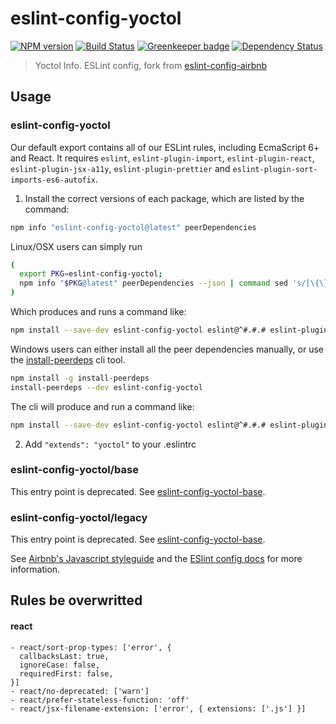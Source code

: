 # eslint-config-yoctol

[![NPM version][npm-image]][npm-url]
[![Build Status][travis-image]][travis-url]
[![Greenkeeper badge](https://badges.greenkeeper.io/Yoctol/eslint-config-yoctol.svg)](https://greenkeeper.io/)
[![Dependency Status][david_img]][david_site]

> Yoctol Info. ESLint config, fork from [eslint-config-airbnb](https://github.com/airbnb/javascript/tree/master/packages/eslint-config-airbnb)

## Usage

### eslint-config-yoctol

Our default export contains all of our ESLint rules, including EcmaScript 6+
and React. It requires `eslint`, `eslint-plugin-import`, `eslint-plugin-react`, `eslint-plugin-jsx-a11y`, `eslint-plugin-prettier` and `eslint-plugin-sort-imports-es6-autofix`.

1.  Install the correct versions of each package, which are listed by the command:

```sh
npm info "eslint-config-yoctol@latest" peerDependencies
```

Linux/OSX users can simply run

```sh
(
  export PKG=eslint-config-yoctol;
  npm info "$PKG@latest" peerDependencies --json | command sed 's/[\{\},]//g ; s/: /@/g' | xargs npm install --save-dev "$PKG@latest"
)
```

Which produces and runs a command like:

```sh
npm install --save-dev eslint-config-yoctol eslint@^#.#.# eslint-plugin-jsx-a11y@^#.#.# eslint-plugin-import@^#.#.# eslint-plugin-react@^#.#.# eslint-plugin-prettier@^#.#.# eslint-plugin-sort-imports-es6-autofix@^#.#.#
```

Windows users can either install all the peer dependencies manually, or use the [install-peerdeps](https://github.com/nathanhleung/install-peerdeps) cli tool.

```sh
npm install -g install-peerdeps
install-peerdeps --dev eslint-config-yoctol
```

The cli will produce and run a command like:

```sh
npm install --save-dev eslint-config-yoctol eslint@^#.#.# eslint-plugin-jsx-a11y@^#.#.# eslint-plugin-import@^#.#.# eslint-plugin-react@^#.#.# eslint-plugin-prettier@^#.#.# eslint-plugin-sort-imports-es6-autofix@^#.#.#
```

2.  Add `"extends": "yoctol"` to your .eslintrc

### eslint-config-yoctol/base

This entry point is deprecated. See [eslint-config-yoctol-base](https://npmjs.com/eslint-config-yoctol-base).

### eslint-config-yoctol/legacy

This entry point is deprecated. See [eslint-config-yoctol-base](https://npmjs.com/eslint-config-yoctol-base).

See [Airbnb's Javascript styleguide](https://github.com/yoctol/javascript) and
the [ESlint config docs](http://eslint.org/docs/user-guide/configuring#extending-configuration-files)
for more information.

## Rules be overwritted

#### react

```
- react/sort-prop-types: ['error', {
  callbacksLast: true,
  ignoreCase: false,
  requiredFirst: false,
}]
- react/no-deprecated: ['warn']
- react/prefer-stateless-function: 'off'
- react/jsx-filename-extension: ['error', { extensions: ['.js'] }]
```

[npm-image]: https://badge.fury.io/js/eslint-config-yoctol.svg
[npm-url]: https://npmjs.org/package/eslint-config-yoctol
[travis-image]: https://travis-ci.org/Yoctol/eslint-config-yoctol.svg
[travis-url]: https://travis-ci.org/Yoctol/eslint-config-yoctol
[david_img]: https://david-dm.org/Yoctol/eslint-config-yoctol.svg
[david_site]: https://david-dm.org/Yoctol/eslint-config-yoctol
